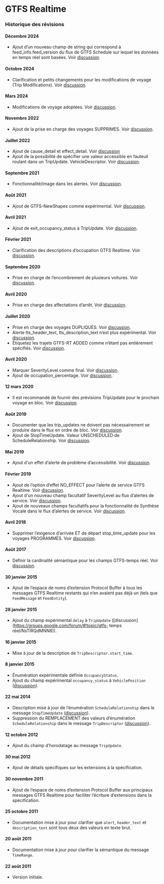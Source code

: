 # GTFS Realtime

### Historique des révisions

#### Décembre 2024

* Ajout d’un nouveau champ de string qui correspond à feed_info.feed_version du flux de GTFS Schedule sur lequel les données en temps réel sont basées. Voir [discussion](https://github.com/google/transit/pull/434).

#### Octobre 2024

 * Clarification et petits changements pour les modifications de voyage (Trip Modifications). Voir [discussion](https://github.com/google/transit/pull/497).

#### Mars 2024 
 
 * Modifications de voyage adoptées. Voir [discussion](https://github.com/google/transit/pull/403). 
 
#### Novembre 2022 
 
 * Ajout de la prise en charge des voyages SUPPRIMES. Voir [discussion](https://github.com/google/transit/pull/352). 
 
#### Juillet 2022 
 
 * Ajout de cause_detail et effect_detail. Voir [discussion](https://github.com/google/transit/pull/332) 
 * Ajout de la possibilité de spécifier une valeur accessible en fauteuil roulant dans un TripUpdate. VehicleDescriptor. Voir [discussion](https://github.com/google/transit/pull/340). 
 
#### Septembre 2021 
 
 * Fonctionnalité/image dans les alertes. Voir [discussion](https://github.com/google/transit/pull/283). 
 
#### Août 2021 
 
 * Ajout de GTFS-NewShapes comme expérimental. Voir [discussion](https://github.com/google/transit/pull/272). 
 
#### Avril 2021 
 
 * Ajout de exit_occupancy_status à TripUpdate. Voir [discussion](https://github.com/google/transit/pull/260). 
 
#### Février 2021 
 
 * Clarification des descriptions d’occupation GTFS Realtime. Voir [discussion](https://github.com/google/transit/pull/259). 
 
#### Septembre 2020 
 
 * Prise en charge de l’encombrement de plusieurs voitures. Voir [discussion](https://github.com/google/transit/pull/237). 
 
#### Avril 2020 
 
 * Prise en charge des affectations d’arrêt. Voir [discussion](https://github.com/google/transit/pull/219). 
 
#### Juillet 2020 
 
 * Prise en charge des voyages DUPLIQUÉS. Voir [discussion](https://github.com/google/transit/pull/221). 
 * Alerte tts_header_text, tts_description_text n’est plus expérimental. Voir [discussion](https://github.com/google/transit/pull/229). 
 * Étiquetez les trajets GTFS-RT ADDED comme n’étant pas entièrement spécifiés. Voir [discussion](https://github.com/google/transit/pull/230). 
 
#### Avril 2020 
 
 * Marquer SeverityLevel comme final. Voir [discussion](https://github.com/google/transit/pull/214). 
 * Ajout de occupation_percentage. Voir [discussion](https://github.com/google/transit/pull/213). 
 
#### 12 mars 2020 
 
 * Il est recommandé de fournir des prévisions TripUpdate pour le prochain voyage en bloc. Voir [discussion](https://github.com/google/transit/pull/206). 
 
#### Août 2019 
 
 * Documenter que les trip_updates ne doivent pas nécessairement se produire dans le flux en ordre de bloc. Voir [discussion](https://github.com/google/transit/pull/176). 
 * Ajout de StopTimeUpdate. Valeur UNSCHEDULED de ScheduleRelationship. Voir [discussion](https://github.com/google/transit/pull/173). 
 
#### Mai 2019 
 
 * Ajout d'un effet d’alerte de problème d’accessibilité. Voir [discussion](https://github.com/google/transit/pull/164). 
 
#### Février 2019 
 
 * Ajout de l’option d’effet NO_EFFECT pour l’alerte de service GTFS Realtime. Voir [discussion](https://github.com/google/transit/pull/137). 
 * Ajout d'un nouveau champ facultatif SeverityLevel au flux d’alertes de service. Voir [discussion](https://github.com/google/transit/pull/136). 
 * Ajout de nouveaux champs facultatifs pour la fonctionnalité de Synthèse Vocale dans le flux d’alertes de service. Voir [discussion](https://github.com/google/transit/pull/135). 
 
#### Avril 2018 
 
 * Supprimer l’exigence d’arrivée ET de départ stop_time_update pour les voyages PROGRAMMÉS. Voir [discussion](https://github.com/google/transit/pull/165). 
 
#### Août 2017 
 
 * Définir la cardinalité sémantique pour les champs GTFS-temps réel. Voir [discussion](https://github.com/google/transit/pull/64). 
 
#### 30 janvier 2015 
 
 * Ajout de l’espace de noms d’extension Protocol Buffer à tous les messages GTFS Realtime restants qui n’en avaient pas déjà un (tels que `FeedMessage` et `FeedEntity`). 
 
#### 28 janvier 2015 
 
 * Ajout du champ expérimental `delay` à `TripUpdate` ([discussion](https://groups.google.com/forum/#!topic/gtfs- temps réel/NsTIRQdMNN8)). 
 
#### 16 janvier 2015 
 
 * Mise à jour de la description de `TripDescriptor.start_time`. 
 
#### 8 janvier 2015 
 
 * Énumération expérimentale définie `OccupancyStatus`. 
 * Ajout du champ expérimental `occupancy_status` à `VehiclePosition` ([discussion](https://groups.google.com/forum/#!topic/gtfs-realtime/_HtNTGp5LxM)). 
 
#### 22 mai 2014 
 
 * Description mise à jour de l’énumération `ScheduleRelationship` dans le message `StopTimeUpdate` ([discussion](https://groups.google.com/forum/#!topic/gtfs-realtime/77c3WZrGBnI)). 
 * Suppression du REMPLACEMENT des valeurs d’énumération `ScheduleRelationship` dans le message `TripDescriptor` ([discussion](https://groups.google.com/forum/#!topic/gtfs-realtime/77c3WZrGBnI)). 
 
#### 12 octobre 2012 
 
 * Ajout du champ d’horodatage au message `TripUpdate`. 
 
#### 30 mai 2012 
 
 * Ajout de détails spécifiques sur les extensions à la spécification. 
 
#### 30 novembre 2011 
 
 * Ajout de l’espace de noms d’extension Protocol Buffer aux principaux messages GTFS Realtime pour faciliter l’écriture d’extensions dans la spécification. 
 
#### 25 octobre 2011 
 
 * Documentation mise à jour pour clarifier que `alert`, `header_text` et `description_text` sont tous deux des valeurs en texte brut. 
 
#### 20 août 2011 
 
 * Documentation mise à jour pour clarifier la sémantique du message `TimeRange`. 
 
#### 22 août 2011 
 
 * Version initiale.